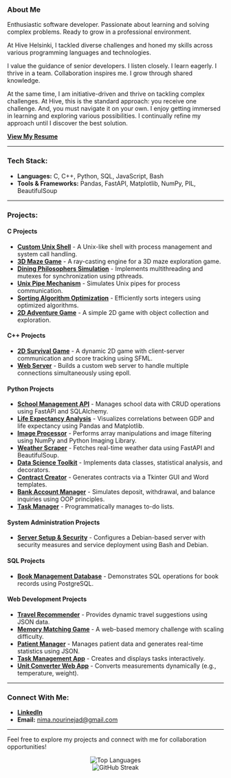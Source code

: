 

### About Me

Enthusiastic software developer. Passionate about learning and solving complex problems. Ready to grow in a professional environment.

At Hive Helsinki, I tackled diverse challenges and honed my skills across various programming languages and technologies.

I value the guidance of senior developers. I listen closely. I learn eagerly. I thrive in a team. Collaboration inspires me. I grow through shared knowledge.  

At the same time, I am initiative-driven and thrive on tackling complex challenges. At Hive, this is the standard approach: you receive one challenge.  And,  you must navigate it on your own. I enjoy getting immersed in learning and exploring various possibilities. I continually refine my approach until I discover the best solution.

[**View My Resume**](https://nima-nourinejad.github.io/resume/)


---

### Tech Stack:
- **Languages:** C, C++, Python, SQL, JavaScript, Bash  
- **Tools & Frameworks:** Pandas, FastAPI, Matplotlib, NumPy, PIL, BeautifulSoup  

---

### Projects:

#### **C Projects**  
- [**Custom Unix Shell**](https://github.com/nima-nourinejad/42-minishell) - A Unix-like shell with process management and system call handling.  
- [**3D Maze Game**](https://github.com/nima-nourinejad/42-cub3D) - A ray-casting engine for a 3D maze exploration game.  
- [**Dining Philosophers Simulation**](https://github.com/nima-nourinejad/philosophers) - Implements multithreading and mutexes for synchronization using pthreads.  
- [**Unix Pipe Mechanism**](https://github.com/nima-nourinejad/pipex) - Simulates Unix pipes for process communication.  
- [**Sorting Algorithm Optimization**](https://github.com/nima-nourinejad/push_swap) - Efficiently sorts integers using optimized algorithms.  
- [**2D Adventure Game**](https://github.com/nima-nourinejad/so_long) - A simple 2D game with object collection and exploration.  

#### **C++ Projects**  
- [**2D Survival Game**](https://github.com/nima-nourinejad/Survive) - A dynamic 2D game with client-server communication and score tracking using SFML.  
- [**Web Server**](https://github.com/nima-nourinejad/42-webserv.git) - Builds a custom web server to handle multiple connections simultaneously using epoll.  

#### **Python Projects**  
- [**School Management API**](https://github.com/nima-nourinejad/fastapi-sqlalchemy-school-management) - Manages school data with CRUD operations using FastAPI and SQLAlchemy.  
- [**Life Expectancy Analysis**](https://github.com/nima-nourinejad/Life-Expectancy-Analysis) - Visualizes correlations between GDP and life expectancy using Pandas and Matplotlib.  
- [**Image Processor**](https://github.com/nima-nourinejad/Image-Processor) - Performs array manipulations and image filtering using NumPy and Python Imaging Library.  
- [**Weather Scraper**](https://github.com/nima-nourinejad/Weather-Scraper-API) - Fetches real-time weather data using FastAPI and BeautifulSoup.  
- [**Data Science Toolkit**](https://github.com/nima-nourinejad/Data-Science-Toolkit) - Implements data classes, statistical analysis, and decorators.  
- [**Contract Creator**](https://github.com/nima-nourinejad/contract-making) - Generates contracts via a Tkinter GUI and Word templates.  
- [**Bank Account Manager**](https://github.com/nima-nourinejad/PyBankAccount) - Simulates deposit, withdrawal, and balance inquiries using OOP principles.  
- [**Task Manager**](https://github.com/nima-nourinejad/PyTaskManager) - Programmatically manages to-do lists.

#### **System Administration Projects**  
- [**Server Setup & Security**](https://github.com/nima-nourinejad/Born2beRoot) - Configures a Debian-based server with security measures and service deployment using Bash and Debian.

#### **SQL Projects**  
- [**Book Management Database**](https://github.com/nima-nourinejad/SQL-Book-Management) - Demonstrates SQL operations for book records using PostgreSQL.  

#### **Web Development Projects**  
- [**Travel Recommender**](https://github.com/nima-nourinejad/Travel-Recommendation) - Provides dynamic travel suggestions using JSON data.  
- [**Memory Matching Game**](https://github.com/nima-nourinejad/memory-match-game) - A web-based memory challenge with scaling difficulty.  
- [**Patient Manager**](https://github.com/nima-nourinejad/heath_census.) - Manages patient data and generates real-time statistics using JSON.  
- [**Task Management App**](https://github.com/nima-nourinejad/Task-Manager) - Creates and displays tasks interactively.  
- [**Unit Converter Web App**](https://github.com/nima-nourinejad/unit-conversions) - Converts measurements dynamically (e.g., temperature, weight).  

---

### Connect With Me:
- **[LinkedIn](https://linkedin.com/in/nima-nourinejad/)**  
- **Email:** [nima.nourinejad@gmail.com](mailto:nima.nourinejad@gmail.com)  

---

Feel free to explore my projects and connect with me for collaboration opportunities!


<!-- GitHub Stats -->
<p align="center">
  <img src="https://github-readme-stats.vercel.app/api/top-langs/?username=nima-nourinejad&theme=light&hide_border=true&include_all_commits=false&count_private=false&layout=compact" alt="Top Languages" />
  <br/>
  <img src="https://github-readme-streak-stats.herokuapp.com/?user=nima-nourinejad&theme=default&hide_border=true" alt="GitHub Streak" />
</p>
